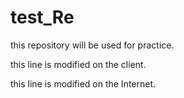 # test_Re
this repository will be used for practice.

this line is modified on the client.

this line is modified on the Internet.
